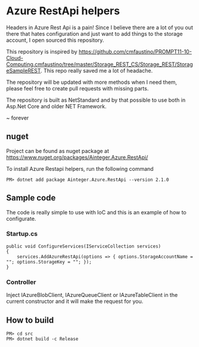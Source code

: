 # Azure RestApi helpers

Headers in Azure Rest Api is a pain! Since I believe there are a lot of you out there that hates configuration and just want to add things to the storage account, I open sourced this repository. 

This repository is inspired by https://github.com/cmfaustino/PROMPT11-10-Cloud-Computing.cmfaustino/tree/master/Storage_REST_CS/Storage_REST/StorageSampleREST. This repo really saved me a lot of headache.

The repository will be updated with more methods when I need them, please feel free to create pull requests with missing parts.

The repository is built as NetStandard and by that possible to use both in Asp.Net Core and older NET Framework.

~ forever 

## nuget

Project can be found as nuget package at https://www.nuget.org/packages/Ainteger.Azure.RestApi/

To install Azure Restapi helpers, run the following command

	PM> dotnet add package Ainteger.Azure.RestApi --version 2.1.0

## Sample code

The code is really simple to use with IoC and this is an example of how to configurate. 

### Startup.cs

	public void ConfigureServices(IServiceCollection services)
	{
		services.AddAzureRestApi(options => { options.StorageAccountName = ""; options.StorageKey = ""; });	
	}

### Controller

Inject IAzureBlobClient, IAzureQueueClient or IAzureTableClient in the current constructor and it will make the request for you.

## How to build
	PM> cd src
	PM> dotnet build -c Release 